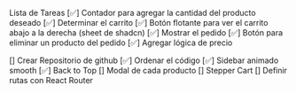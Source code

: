 Lista de Tareas
[✅] Contador para agregar la cantidad del producto deseado
[✅] Determinar el carrito
[✅] Botón flotante para ver el carrito abajo a la derecha (sheet de shadcn)
[✅] Mostrar el pedido
[✅] Botón para eliminar un producto del pedido
[✅] Agregar lógica de precio

[] Crear Repositorio de github
[✅] Ordenar el código
[✅] Sidebar animado smooth
[✅] Back to Top
[] Modal de cada producto
[] Stepper Cart
[] Definir rutas con React Router
